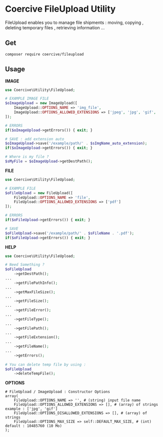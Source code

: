 Coercive FileUpload Utility
===========================

FileUpload enables you to manage file shipments : moving, copying , deleting temporary files , retrieving information ...

Get
---
```
composer require coercive/fileupload
```

Usage
-----

**IMAGE**
```php
use Coercive\Utility\FileUpload;

# EXAMPLE IMAGE FILE
$oImageUpload = new ImageUpload([
	ImageUpload::OPTIONS_NAME => 'img_file',
	ImageUpload::OPTIONS_ALLOWED_EXTENSIONS => ['jpeg', 'jpg', 'gif', 'png']
]);

# ERRORS
if($oImageUpload->getErrors()) { exit; }

# SAVE : add extension auto
$oImageUpload->save('/example/path/' . $sImgName_auto_extension);
if($oImageUpload->getErrors()) { exit; }

# Where is my file ?
$sMyFile = $oImageUpload->getDestPath();
```

**FILE**
```php
use Coercive\Utility\FileUpload;

# EXAMPLE FILE
$oFileUpload = new FileUpload([
	FileUpload::OPTIONS_NAME => 'file',
	FileUpload::OPTIONS_ALLOWED_EXTENSIONS => ['pdf']
]);

# ERRORS
if($oFileUpload->getErrors()) { exit; }

# SAVE
$oFileUpload->save('/example/path/' . $sFileName . '.pdf');
if($oFileUpload->getErrors()) { exit; }
```

**HELP**
```php
use Coercive\Utility\FileUpload;

# Need Something ?
$oFileUpload
    ->getDestPath();
...
    ->getFilePathInfo();
...
    ->getMaxFileSize();
...
    ->getFileSize();
...
    ->getFileError();
...
    ->getFileType();
...
    ->getFilePath();
...
    ->getFileExtension();
...
    ->getFileName();
...
    ->getErrors();
    
# You can delete temp file by using :
$oFileUpload
    ->deleteTempFile();

```

**OPTIONS**
```
# FileUpload / ImageUpload : Constructor Options
array(
    FileUpload::OPTIONS_NAME => '', # (string) input file name
    FileUpload::OPTIONS_ALLOWED_EXTENSIONS => [], # (array) of strings example : ['jpg', 'gif']
    FileUpload::OPTIONS_DISALLOWED_EXTENSIONS => [], # (array) of strings
    FileUpload::OPTIONS_MAX_SIZE => self::DEFAULT_MAX_SIZE, # (int) default : 10485760 (10 Mo)
);
```